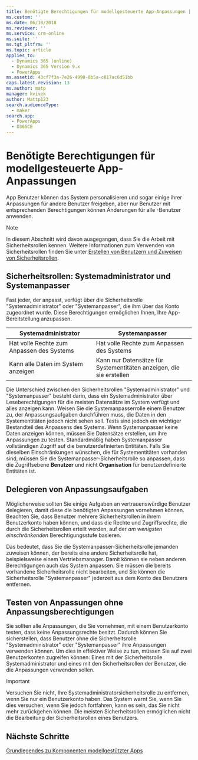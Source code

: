 ```yaml
---
title: Benötigte Berechtigungen für modellgesteuerte App-Anpassungen | MicrosoftDocs
ms.custom: ''
ms.date: 06/18/2018
ms.reviewer: ''
ms.service: crm-online
ms.suite: ''
ms.tgt_pltfrm: ''
ms.topic: article
applies_to:
  - Dynamics 365 (online)
  - Dynamics 365 Version 9.x
  - PowerApps
ms.assetid: 43cf7f3a-7e26-4990-8b5a-c817ac6d51bb
caps.latest.revision: 13
ms.author: matp
manager: kvivek
author: Mattp123
search.audienceType:
  - maker
search.app:
  - PowerApps
  - D365CE
---
```

# <a name="privileges-required-for-model-driven-app-customization"></a>Benötigte Berechtigungen für modellgesteuerte App-Anpassungen

App Benutzer können das System personalisieren und sogar einige ihrer Anpassungen für andere Benutzer freigeben, aber nur Benutzer mit entsprechenden Berechtigungen können Änderungen für alle -Benutzer anwenden.  
  
> [!NOTE]
>  In diesem Abschnitt wird davon ausgegangen, dass Sie die Arbeit mit Sicherheitsrollen kennen. Weitere Informationen zum Verwenden von Sicherheitsrollen finden Sie unter [Erstellen von Benutzern und Zuweisen von Sicherheitsrollen](https://docs.microsoft.com/dynamics365/customer-engagement/admin/create-users-assign-online-security-roles).  
  
<a name="BKMK_SysAdminAndSysCustomizer"></a>   
## <a name="system-administrator-and-system-customizer-security-roles"></a>Sicherheitsrollen: Systemadministrator und Systemanpasser  
 Fast jeder, der  anpasst, verfügt über die Sicherheitsrolle "Systemadministrator" oder "Systemanpasser", die ihm über das Konto zugeordnet wurde. Diese Berechtigungen ermöglichen Ihnen, Ihre App-Bereitstellung anzupassen.  
  
|Systemadministrator|Systemanpasser|  
|--------------------------|-----------------------|  
|Hat volle Rechte zum Anpassen des Systems|Hat volle Rechte zum Anpassen des Systems|  
|Kann alle Daten im System anzeigen|Kann nur Datensätze für Systementitäten anzeigen, die sie erstellen|  
  
 Die Unterschied zwischen den Sicherheitsrollen "Systemadministrator" und "Systemanpasser" besteht darin, dass ein Systemadministrator über Leseberechtigungen für die meisten Datensätze im System verfügt und alles anzeigen kann. Weisen Sie die Systemanpasserrolle einem Benutzer zu, der Anpassungsaufgaben durchführen muss, die Daten in den Systementitäten jedoch nicht sehen soll. Tests sind jedoch ein wichtiger Bestandteil des Anpassens des Systems. Wenn Systemanpasser keine Daten anzeigen können, müssen Sie Datensätze erstellen, um ihre Anpassungen zu testen. Standardmäßig haben Systemanpasser vollständigen Zugriff auf die benutzerdefinierten Entitäten. Falls Sie dieselben Einschränkungen wünschen, die für Systementitäten vorhanden sind, müssen Sie die Systemanpasser-Sicherheitsrolle so anpassen, dass die Zugriffsebene **Benutzer** und nicht **Organisation** für benutzerdefinierte Entitäten ist.  
  
<a name="BKMK_DelegatingCustomizationTasks"></a>   
## <a name="delegate-customization-tasks"></a>Delegieren von Anpassungsaufgaben  
 Möglicherweise sollten Sie einige Aufgaben an vertrauenswürdige Benutzer delegieren, damit diese die benötigten Anpassungen vornehmen können. Beachten Sie, dass Benutzer mehrere Sicherheitsrollen in ihrem Benutzerkonto haben können, und dass die Rechte und Zugriffsrechte, die durch die Sicherheitsrollen erteilt werden, auf der *am wenigsten einschränkenden* Berechtigungsstufe basieren.  
  
 Das bedeutet, dass Sie die Systemanpasser-Sicherheitsrolle jemanden zuweisen können, der bereits eine andere Sicherheitsrolle hat, beispielsweise einem Vertriebsmanager. Damit können sie neben anderen Berechtigungen auch das System anpassen. Sie müssen die bereits vorhandene Sicherheitsrolle nicht bearbeiten, und Sie können die Sicherheitsrolle "Systemanpasser" jederzeit aus dem Konto des Benutzers entfernen.  
  
<a name="BKMK_UsingTwoUserAccounts"></a>   
## <a name="test-customizations-without-customization-privileges"></a>Testen von Anpassungen ohne Anpassungsberechtigungen  
 Sie sollten alle Anpassungen, die Sie vornehmen, mit einem Benutzerkonto testen, dass keine Anpassungsrechte besitzt. Dadurch können Sie sicherstellen, dass Benutzer ohne die Sicherheitsrolle "Systemadministrator" oder "Systemanpasser" ihre Anpassungen verwenden können. Um dies in effektiver Weise zu tun, müssen Sie auf zwei Benutzerkonten zugreifen können: Eines mit der Sicherheitsrolle Systemadministrator und eines mit den Sicherheitsrollen der Benutzer, die die Anpassungen verwenden sollen.  
  
> [!IMPORTANT]
>  Versuchen Sie nicht, Ihre Systemadministratorsicherheitsrolle zu entfernen, wenn Sie nur ein Benutzerkonto haben. Das System warnt Sie, wenn Sie dies versuchen, wenn Sie jedoch fortfahren, kann es sein, das Sie nicht mehr zurückgehen können. Die meisten Sicherheitsrollen ermöglichen nicht die Bearbeitung der Sicherheitsrollen eines Benutzers.  
  
## <a name="next-steps"></a>Nächste Schritte  
[Grundlegendes zu Komponenten modellgestützter Apps](model-driven-app-components.md)

